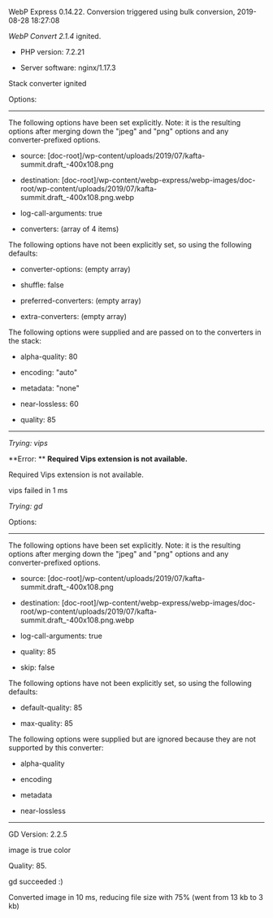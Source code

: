 WebP Express 0.14.22. Conversion triggered using bulk conversion, 2019-08-28 18:27:08

*WebP Convert 2.1.4*  ignited.
- PHP version: 7.2.21
- Server software: nginx/1.17.3

Stack converter ignited

Options:
------------
The following options have been set explicitly. Note: it is the resulting options after merging down the "jpeg" and "png" options and any converter-prefixed options.
- source: [doc-root]/wp-content/uploads/2019/07/kafta-summit.draft_-400x108.png
- destination: [doc-root]/wp-content/webp-express/webp-images/doc-root/wp-content/uploads/2019/07/kafta-summit.draft_-400x108.png.webp
- log-call-arguments: true
- converters: (array of 4 items)

The following options have not been explicitly set, so using the following defaults:
- converter-options: (empty array)
- shuffle: false
- preferred-converters: (empty array)
- extra-converters: (empty array)

The following options were supplied and are passed on to the converters in the stack:
- alpha-quality: 80
- encoding: "auto"
- metadata: "none"
- near-lossless: 60
- quality: 85
------------


*Trying: vips* 

**Error: ** **Required Vips extension is not available.** 
Required Vips extension is not available.
vips failed in 1 ms

*Trying: gd* 

Options:
------------
The following options have been set explicitly. Note: it is the resulting options after merging down the "jpeg" and "png" options and any converter-prefixed options.
- source: [doc-root]/wp-content/uploads/2019/07/kafta-summit.draft_-400x108.png
- destination: [doc-root]/wp-content/webp-express/webp-images/doc-root/wp-content/uploads/2019/07/kafta-summit.draft_-400x108.png.webp
- log-call-arguments: true
- quality: 85
- skip: false

The following options have not been explicitly set, so using the following defaults:
- default-quality: 85
- max-quality: 85

The following options were supplied but are ignored because they are not supported by this converter:
- alpha-quality
- encoding
- metadata
- near-lossless
------------

GD Version: 2.2.5
image is true color
Quality: 85. 
gd succeeded :)

Converted image in 10 ms, reducing file size with 75% (went from 13 kb to 3 kb)
